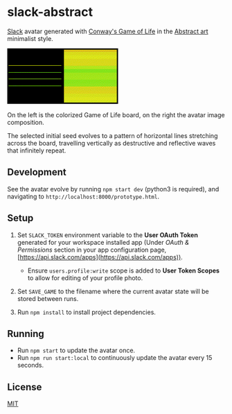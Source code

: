 # slack-abstract
[Slack](https://slack.com) avatar generated with [Conway's Game of Life](https://en.wikipedia.org/wiki/Conway%27s_Game_of_Life) in the [Abstract art](https://en.wikipedia.org/wiki/Abstract_art) minimalist style.

![avatar animation](example.gif)

On the left is the colorized Game of Life board, on the right the avatar image composition.

The selected initial seed evolves to a pattern of horizontal lines stretching across the board, travelling vertically as destructive and reflective waves that infinitely repeat.

## Development
See the avatar evolve by running `npm start dev` (python3 is required), and navigating to `http://localhost:8000/prototype.html`.

## Setup
1. Set `SLACK_TOKEN` environment variable to the **User OAuth Token** generated for your workspace installed app (Under *OAuth & Permissions* section in your app configuration page, [https://api.slack.com/apps](https://api.slack.com/apps)).
    - Ensure `users.profile:write` scope is added to **User Token Scopes** to allow for editing of your profile photo. 


2. Set `SAVE_GAME` to the filename where the current avatar state will be stored between runs.

3. Run `npm install` to install project dependencies.

## Running
- Run `npm start` to update the avatar once.
- Run `npm run start:local` to continuously update the avatar every 15 seconds.

## License
[MIT](LICENSE)
